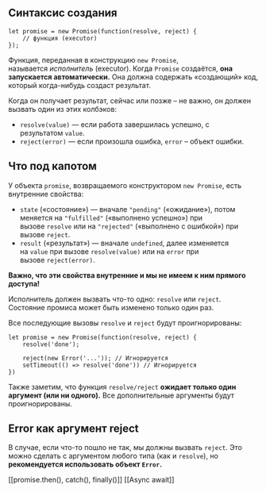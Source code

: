 ## Синтаксис создания
```JS
let promise = new Promise(function(resolve, reject) {
	// функция (executor)
});
```
Функция, переданная в конструкцию `new Promise`, называется _исполнитель_ (executor). Когда `Promise` создаётся, **она запускается автоматически.** Она должна содержать «создающий» код, который когда-нибудь создаст результат.

Когда он получает результат, сейчас или позже – не важно, он должен вызвать один из этих колбэков:

- `resolve(value)` — если работа завершилась успешно, с результатом `value`.
- `reject(error)` — если произошла ошибка, `error` – объект ошибки.
## Что под капотом

У объекта `promise`, возвращаемого конструктором `new Promise`, есть внутренние свойства:

- `state` («состояние») — вначале `"pending"` («ожидание»), потом меняется на `"fulfilled"` («выполнено успешно») при вызове `resolve` или на `"rejected"` («выполнено с ошибкой») при вызове `reject`.
- `result` («результат») — вначале `undefined`, далее изменяется на `value` при вызове `resolve(value)` или на `error` при вызове `reject(error)`.

**Важно, что эти свойства внутренние и мы не имеем к ним прямого доступа!**

Исполнитель должен вызвать что-то одно: `resolve` или `reject`. Состояние промиса может быть изменено только один раз.

Все последующие вызовы `resolve` и `reject` будут проигнорированы:
```JS
let promise = new Promise(function(resolve, reject) {
	resolve('done');

	reject(new Error('...')); // Игнорируется
	setTimeout(() => resolve('done')) // Игнорируется
})
```

Также заметим, что функция `resolve/reject` __ожидает только один аргумент (или ни одного).__ Все дополнительные аргументы будут проигнорированы.
## Error как аргумент reject

В случае, если что-то пошло не так, мы должны вызвать `reject`. Это можно сделать с аргументом любого типа (как и `resolve`), но **рекомендуется использовать объект `Error`.**

[[promise.then(), catch(), finally()]]
[[Async await]]